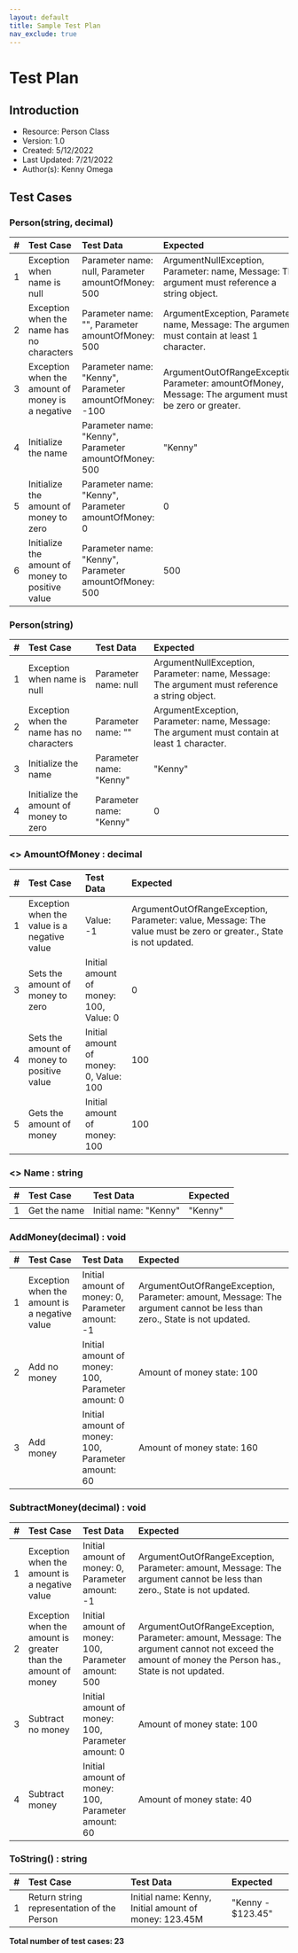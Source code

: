 ```yaml
---
layout: default
title: Sample Test Plan
nav_exclude: true
---
```


# Test Plan

## Introduction

- Resource: Person Class
- Version: 1.0
- Created: 5/12/2022
- Last Updated: 7/21/2022
- Author(s): Kenny Omega

## Test Cases

### Person(string, decimal)

| # | Test Case | Test Data | Expected |
|:-:|:--------|:---------|:---------|
| 1 | Exception when name is null | Parameter name: null, Parameter amountOfMoney: 500 | ArgumentNullException, Parameter: name, Message: The argument must reference a string object. |
| 2 | Exception when the name has no characters | Parameter name: "", Parameter amountOfMoney: 500 | ArgumentException, Parameter: name, Message: The argument must contain at least 1 character. |
| 3 | Exception when the amount of money is a negative | Parameter name: "Kenny", Parameter amountOfMoney: -100 | ArgumentOutOfRangeException, Parameter: amountOfMoney, Message: The argument must be zero or greater. |
| 4 | Initialize the name | Parameter name: "Kenny", Parameter amountOfMoney: 500 | "Kenny" |
| 5 | Initialize the amount of money to zero | Parameter name: "Kenny", Parameter amountOfMoney: 0 | 0 |
| 6 | Initialize the amount of money to positive value | Parameter name: "Kenny", Parameter amountOfMoney: 500 | 500 |

### Person(string)

| # | Test Case | Test Data | Expected |
|:-:|:--------|:---------|:---------|
| 1 | Exception when name is null | Parameter name: null | ArgumentNullException, Parameter: name, Message: The argument must reference a string object. |
| 2 | Exception when the name has no characters | Parameter name: "" | ArgumentException, Parameter: name, Message: The argument must contain at least 1 character. |
| 3 | Initialize the name | Parameter name: "Kenny" | "Kenny" |
| 4 | Initialize the amount of money to zero | Parameter name: "Kenny" | 0 |

### <<Property>> AmountOfMoney : decimal

| # | Test Case | Test Data | Expected |
|:-:|:--------|:---------|:---------|
| 1 | Exception when the value is a negative value | Value: -1 | ArgumentOutOfRangeException, Parameter: value, Message: The value must be zero or greater., State is not updated. |
| 3 | Sets the amount of money to zero | Initial amount of money: 100, Value: 0 | 0 |
| 4 | Sets the amount of money to positive value | Initial amount of money: 0, Value: 100 | 100 |
| 5 | Gets the amount of money | Initial amount of money: 100 | 100 |

### <<Property>> Name : string

| # | Test Case | Test Data | Expected |
|:-:|:--------|:---------|:---------|
| 1 | Get the name | Initial name: "Kenny" | "Kenny" |

### AddMoney(decimal) : void

| # | Test Case | Test Data | Expected |
|:-:|:--------|:---------|:---------|
| 1 | Exception when the amount is a negative value | Initial amount of money: 0, Parameter amount: -1 | ArgumentOutOfRangeException, Parameter: amount, Message: The argument cannot be less than zero., State is not updated. |
| 2 | Add no money | Initial amount of money: 100, Parameter amount: 0 | Amount of money state: 100 |
| 3 | Add money | Initial amount of money: 100, Parameter amount: 60 | Amount of money state: 160 |

### SubtractMoney(decimal) : void

| # | Test Case | Test Data | Expected |
|:-:|:--------|:---------|:---------|
| 1 | Exception when the amount is a negative value | Initial amount of money: 0, Parameter amount: -1 | ArgumentOutOfRangeException, Parameter: amount, Message: The argument cannot be less than zero., State is not updated. |
| 2 | Exception when the amount is greater than the amount of money | Initial amount of money: 100, Parameter amount: 500 | ArgumentOutOfRangeException, Parameter: amount, Message: The argument cannot not exceed the amount of money the Person has., State is not updated. |
| 3 | Subtract no money | Initial amount of money: 100, Parameter amount: 0 | Amount of money state: 100 |
| 4 | Subtract money | Initial amount of money: 100, Parameter amount: 60 | Amount of money state: 40 |

### ToString() : string

| # | Test Case | Test Data | Expected |
|:-:|:--------|:---------|:---------|
| 1 | Return string representation of the Person | Initial name: Kenny, Initial amount of money: 123.45M | "Kenny - $123.45" |

**Total number of test cases: 23**